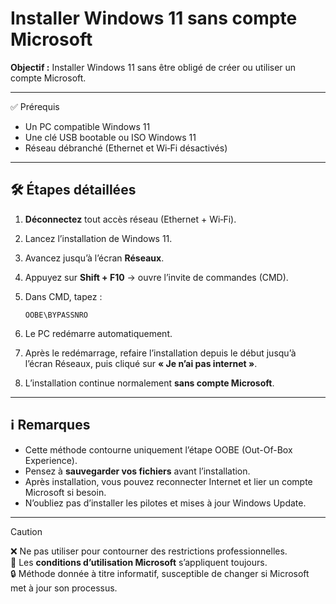 # Installer Windows 11 sans compte Microsoft

**Objectif :** Installer Windows 11 sans être obligé de créer ou utiliser un compte Microsoft.

---

✅ Prérequis

* Un PC compatible Windows 11
* Une clé USB bootable ou ISO Windows 11
* Réseau débranché (Ethernet et Wi‑Fi désactivés)

---

## 🛠️ Étapes détaillées

1. **Déconnectez** tout accès réseau (Ethernet + Wi‑Fi).
2. Lancez l’installation de Windows 11.
3. Avancez jusqu’à l’écran **Réseaux**.
4. Appuyez sur **Shift + F10** → ouvre l’invite de commandes (CMD).
5. Dans CMD, tapez :

   ```
   OOBE\BYPASSNRO
   ```
6. Le PC redémarre automatiquement.
7. Après le redémarrage, refaire l’installation depuis le début jusqu’à l’écran Réseaux, puis cliqué sur **« Je n’ai pas internet »**.
8. L’installation continue normalement **sans compte Microsoft**.

---

## ℹ️ Remarques

* Cette méthode contourne uniquement l’étape OOBE (Out-Of-Box Experience).
* Pensez à **sauvegarder vos fichiers** avant l’installation.
* Après installation, vous pouvez reconnecter Internet et lier un compte Microsoft si besoin.
* N’oubliez pas d’installer les pilotes et mises à jour Windows Update.

---

> [!caution]
> ❌ Ne pas utiliser pour contourner des restrictions professionnelles.  
> 📜 Les **conditions d’utilisation Microsoft** s’appliquent toujours.  
> 🔒 Méthode donnée à titre informatif, susceptible de changer si Microsoft met à jour son processus.
